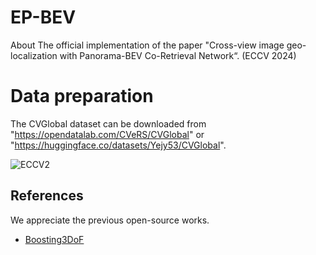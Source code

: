 # EP-BEV
About The official implementation of the paper "Cross-view image geo-localization with Panorama-BEV Co-Retrieval Network“. (ECCV 2024)

# Data preparation

The CVGlobal dataset can be downloaded from "https://opendatalab.com/CVeRS/CVGlobal" or "https://huggingface.co/datasets/Yejy53/CVGlobal".


![ECCV2](https://github.com/user-attachments/assets/02252a74-a116-4829-80af-96f2426a326a)

## References
We appreciate the previous open-source works.
* [Boosting3DoF]([https://github.com/fundamentalvision/BEVFormer](https://github.com/YujiaoShi/Boosting3DoFAccuracy))
